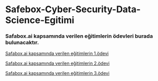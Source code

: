 # Safebox-Cyber-Security-Data-Science-Egitimi


### Safabox.ai kapsamında verilen eğitimlerin ödevleri burada bulunacaktır. 


[Safabox.ai kapsamında verilen eğitimlerin 1.ödevi](https://github.com/ahmetburaki/Safebox-Cyber-Security-Data-Science-Egitimi/blob/main/Safebox-Cyber-Security-Data-Science-1-Odev.md)


[Safabox.ai kapsamında verilen eğitimlerin 2.ödevi](https://github.com/ahmetburaki/Safebox-Cyber-Security-Data-Science-Egitimi/blob/main/Create%20Safebox-Cyber-Security-Data-Science-2.-Odev.md)


[Safabox.ai kapsamında verilen eğitimlerin 3.ödevi](https://github.com/ahmetburaki/Safebox-Cyber-Security-Data-Science-Egitimi---Odev-3/blob/main/ahmetburaki.md)
